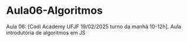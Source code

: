 # Aula06-Algoritmos
Aula 06: [Codi Academy UFJF 19/02/2025 turno da manhã 10-12h]. Aula introdutória de algoritmos em JS
